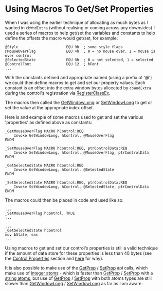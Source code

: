 # Using Macros To Get/Set Properties

When I was using the earlier technique of allocating as much bytes as I wanted in `cbWndExtra` \(without realising or coming across any downsides\) I used a series of macros to help get/set the variables and constants to help define the offsets the macro would get/set, for example:

```x86asm
@Style                      EQU 0h  ; some style flags
@MouseOverFlag              EQU 4h  ; 0 = no mouse over, 1 = mouse is over control
@SelectedState              EQU 8h  ; 0 = not selected, 1 = selected
@ControlFont                EQU 12  ; hFont
...
```

With the constants defined and appropriate named \(using a prefix of '@'\) we could then define macros to get and set our property values. Each constant is an offset into the extra window bytes allocated by `cbWndExtra` during the control's registration via [RegisterClassEx](https://msdn.microsoft.com/en-us/library/windows/desktop/ms633587%28v=vs.85%29.aspx).

The macros then called the [GetWindowLong](https://msdn.microsoft.com/en-us/library/windows/desktop/ms633584%28v=vs.85%29.aspx) or [SetWindowLong](https://msdn.microsoft.com/en-us/library/windows/desktop/ms633591%28v=vs.85%29.aspx) to get or set the value at the appropriate index offset.

Here is and example of some macros used to get and set the various 'properties' as defined above as constants:

```x86asm
_GetMouseOverFlag MACRO hControl:REQ
    Invoke GetWindowLong, hControl, @MouseOverFlag        
ENDM

_SetMouseOverFlag MACRO hControl:REQ, ptrControlData:REQ
    Invoke SetWindowLong, hControl, @MouseOverFlag, ptrControlData
ENDM

_GetSelectedState MACRO hControl:REQ
    Invoke GetWindowLong, hControl, @SelectedState
ENDM

_SetSelectedState MACRO hControl:REQ, ptrControlData:REQ
    Invoke SetWindowLong, hControl, @SelectedState, ptrControlData
ENDM
```

The macros could then be placed in code and used like so:

```x86asm
...
_SetMouseOverFlag hControl, TRUE
...

...
_GetSelectedState hControl
mov bState, eax
...
```

Using macros to get and set our control's properties is still a valid technique if the amount of data store for these properties is less than 40 bytes \(see the [Control Properties](/control-properties.md) section and [here](https://msdn.microsoft.com/en-us/library/ms633574%28VS.85%29.aspx#extra_window_memory) for why\).

It is also possible to make use of the [GetProp](https://msdn.microsoft.com/en-us/library/windows/desktop/ms633564%28v=vs.85%29.aspx) / [SetProp](https://msdn.microsoft.com/en-us/library/windows/desktop/ms633568%28v=vs.85%29.aspx) api calls, which make use of [integer atoms](https://msdn.microsoft.com/en-us/library/windows/desktop/ms649053%28v=vs.85%29.aspx#_win32_Integer_Atoms) - which is faster than [GetProp](https://msdn.microsoft.com/en-us/library/windows/desktop/ms633564%28v=vs.85%29.aspx) / [SetProp](https://msdn.microsoft.com/en-us/library/windows/desktop/ms633568%28v=vs.85%29.aspx) with a [string atoms](https://msdn.microsoft.com/en-us/library/windows/desktop/ms649053%28v=vs.85%29.aspx#_win32_String_Atoms), but use of [GetProp](https://msdn.microsoft.com/en-us/library/windows/desktop/ms633564%28v=vs.85%29.aspx) / [SetProp](https://msdn.microsoft.com/en-us/library/windows/desktop/ms633568%28v=vs.85%29.aspx) with both atoms types are still slower than [GetWindowLong](https://msdn.microsoft.com/en-us/library/windows/desktop/ms633584%28v=vs.85%29.aspx) / [SetWindowLong](https://msdn.microsoft.com/en-us/library/windows/desktop/ms633591%28v=vs.85%29.aspx) as far as I am aware.

